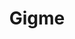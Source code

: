 ---
description: 谁下载谁知道。
layout: post
results:
- primaryGenreName: Lifestyle
  version: '1.0.5'
  artworkUrl100: http://a1263.phobos.apple.com/us/r30/Purple1/v4/57/47/4b/57474b7c-7158-66d8-2ba8-2d58b6c52fe3/mzl.vyctefay.png
  trackViewUrl: https://itunes.apple.com/cn/app/gigme/id933728139?mt=8&uo=4
  artworkUrl60: http://a549.phobos.apple.com/us/r30/Purple1/v4/f5/48/fb/f548fbbb-6c25-422b-b2f2-631b50c0cf3c/AppIcon60x60_U00402x.png
  minimumOsVersion: '7.0'
  sellerName: FarPost LLC
  supportedDevices:
  - iPad23G
  - iPadThirdGen
  - iPadMini4G
  - iPhone4S
  - iPadMini
  - iPhone5
  - iPadFourthGen4G
  - iPhone5c
  - iPodTouchFifthGen
  - iPadFourthGen
  - iPhone5s
  - iPadThirdGen4G
  - iPhone4
  - iPad2Wifi
  genres:
  - 生活
  - 社交
  trackName: Gigme
  description: 'Фотоотчеты со всех главных событий города Владивостока! Самые
    популярные и самые рейтинговые фотографии в твоем смартфоне.


    Пиши понравившимся людям, ставь лайки, подписывайся на их обновления.


    Отмечай себя на фотографиях, следи за реакцией сообщества, набирай рейтинг
    - лучшие попадают в общий ТОП Владивостока.'
  price: 0
  trackId: 933728139
  releaseDate: '2014-11-13T07:20:13Z'
  advisories:
  - 频繁/强烈的色情内容或裸露
  - 偶尔/轻微的烟酒或毒品使用或相关内容
  screenshotUrls:
  - http://a1.mzstatic.com/us/r30/Purple3/v4/5e/5e/40/5e5e40cd-722f-1a3c-4587-067030d0a2f1/screen322x572.jpeg
  - http://a2.mzstatic.com/us/r30/Purple1/v4/64/d4/81/64d48124-3f96-723f-2427-c147b242b712/screen322x572.jpeg
  - http://a2.mzstatic.com/us/r30/Purple3/v4/11/5b/e7/115be7b6-6fe6-f11e-9952-a9fd096fa03b/screen322x572.jpeg
  - http://a3.mzstatic.com/us/r30/Purple3/v4/85/86/fc/8586fc42-710c-e5ff-8e1b-6500b8473373/screen322x572.jpeg
  - http://a2.mzstatic.com/us/r30/Purple3/v4/1c/fe/b4/1cfeb485-1f25-4a78-0304-6bed7eacbe04/screen322x572.jpeg
  artistViewUrl: https://itunes.apple.com/cn/artist/farpost-llc/id491996668?uo=4
  primaryGenreId: 6012
  kind: software
  fileSizeBytes: '12955596'
  bundleId: com.farpost.ios.gigme
  releaseNotes: Исправлены ошибки
  trackContentRating: 17+
  artistName: FarPost LLC
  trackCensoredName: Gigme
  isGameCenterEnabled: false
  contentAdvisoryRating: 17+
  languageCodesISO2A:
  - RU
  features: &a []
  wrapperType: software
  artworkUrl512: http://a1263.phobos.apple.com/us/r30/Purple1/v4/57/47/4b/57474b7c-7158-66d8-2ba8-2d58b6c52fe3/mzl.vyctefay.png
  formattedPrice: 免费
  artistId: 491996668
  genreIds:
  - '6012'
  - '6005'
  currency: CNY
  ipadScreenshotUrls: *a
category: 生活
tags: tag1
resultCount: 1
title: Gigme

---